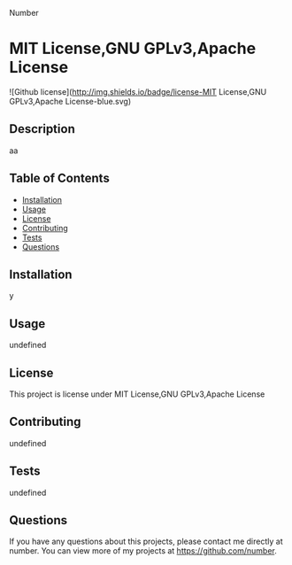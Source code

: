 
  Number

  # MIT License,GNU GPLv3,Apache License
  ![Github license](http://img.shields.io/badge/license-MIT License,GNU GPLv3,Apache License-blue.svg)
  
  ## Description 
  aa
  ## Table of Contents
  * [Installation](#installation)
  * [Usage](#usage)
  * [License](#license)
  * [Contributing](#contributing)
  * [Tests](#tests)
  * [Questions](#questions)
  
  ## Installation 
  y
  ## Usage 
  undefined
  ## License 
  This project is license under MIT License,GNU GPLv3,Apache License
  ## Contributing 
  undefined
  ## Tests
  undefined
  ## Questions
  If you have any questions about this projects, please contact me directly at number. You can view more of my projects at https://github.com/number.
